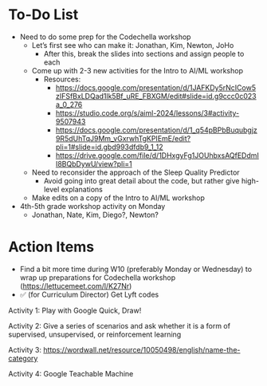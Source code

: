 # To-Do List

- Need to do some prep for the Codechella workshop
    - Let’s first see who can make it: Jonathan, Kim, Newton, JoHo
        - After this, break the slides into sections and assign people to each
    - Come up with 2-3 new activities for the Intro to AI/ML workshop
        - Resources:
            - https://docs.google.com/presentation/d/1JAFKDy5rNcICow5zIFSfBxLDQad1lk5Bf_uRE_FBXGM/edit#slide=id.g9ccc0c023a_0_276
            - https://studio.code.org/s/aiml-2024/lessons/3#activity-9507943
            - https://docs.google.com/presentation/d/1_q54pBPbBuqubgjz9R5dUhTqJ9Mm_vGxrwhTgKPIEmE/edit?pli=1#slide=id.gbd993dfdb9_1_12
            - https://drive.google.com/file/d/1DHxgyFg1JOUhbxsAQfEDdmII8BQbDywU/view?pli=1
    - Need to reconsider the approach of the Sleep Quality Predictor
        - Avoid going into great detail about the code, but rather give high-level explanations
    - Make edits on a copy of the Intro to AI/ML workshop
- 4th-5th grade workshop activity on Monday
    - Jonathan, Nate, Kim, Diego?, Newton?

# Action Items

- Find a bit more time during W10 (preferably Monday or Wednesday) to wrap up preparations for Codechella workshop (https://lettucemeet.com/l/K27Nr)
- ✅ (for Curriculum Director) Get Lyft codes

Activity 1: Play with Google Quick, Draw! 

Activity 2: Give a series of scenarios and ask whether it is a form of supervised, unsupervised, or reinforcement learning

Activity 3: https://wordwall.net/resource/10050498/english/name-the-category

Activity 4: Google Teachable Machine